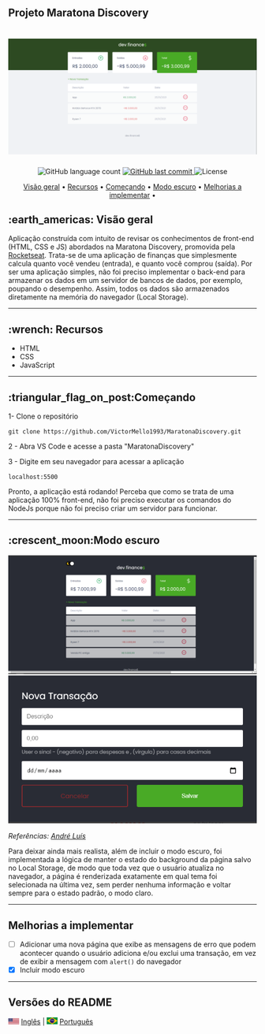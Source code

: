 <h2> Projeto Maratona Discovery</h2>

<h1 align="center">
  <img alt="Home page DevFinances" src="./assets/Screenshot_DevFinance.png"/>
</h1>
  
<p align="center">
  <img alt="GitHub language count" src="https://img.shields.io/github/languages/count/VictorMello1993/MaratonaDiscovery?color=FF0000">
  
  <a href="https://github.com/VictorMello1993/FlappyBird/commits/master">
    <img alt="GitHub last commit" src="https://img.shields.io/github/last-commit/VictorMello1993/MaratonaDiscovery?color=D3D3D3">
  </a> 
  
  <img alt="License" src="https://img.shields.io/badge/license-MIT-brightgreen">
   <a href="https://github.com/VictorMello1993/MaratonaDiscovery/stargazers"></a>
</p>

<p align="center">
  <a href="#earth_americas-visão-geral">Visão geral</a> •
  <a href="#wrench-recursos">Recursos</a> •
  <a href="#triangular_flag_on_postcomeçando">Começando</a> •
  <a href="#crescent_moonmodo-escuro">Modo escuro</a> •
  <a href="#melhorias-a-implementar">Melhorias a implementar</a> •  
</p>

<h2>:earth_americas: Visão geral</h2>
<p>Aplicação construída com intuito de revisar os conhecimentos de front-end (HTML, CSS e JS) abordados na Maratona Discovery, promovida pela <a href="https://rocketseat.com.br/">Rocketseat</a>. Trata-se de uma aplicação de finanças que simplesmente calcula quanto você vendeu (entrada), e quanto você comprou (saída). Por ser uma aplicação simples, não foi preciso implementar o back-end para armazenar os dados em um servidor de bancos de dados, por exemplo, poupando o desempenho. Assim, todos os dados são armazenados diretamente na memória do navegador (Local Storage).</p>

---

<h2>:wrench: Recursos</h2>
<ul>
  <li>HTML</li>
  <li>CSS</li>
  <li>JavaScript</li>
</ul>

---

<h2>:triangular_flag_on_post:Começando</h2>

1- Clone o repositório
```
git clone https://github.com/VictorMello1993/MaratonaDiscovery.git
```
2 - Abra VS Code e acesse a pasta "MaratonaDiscovery"

3 - Digite em seu navegador para acessar a aplicação
```
localhost:5500
```

Pronto, a aplicação está rodando! Perceba que como se trata de uma aplicação 100% front-end, não foi preciso executar os comandos do NodeJs porque não foi preciso criar um servidor para funcionar.

---

<h2>:crescent_moon:Modo escuro</h2>
<img src="./assets/DevFinancesDarkMode1.png" alt="Modo escuro"/>
<img src="./assets/DevFinancesDarkMode2.png" alt="Modo escuro"/>

<p><i>Referências: <a href="https://github.com/andrePereira11/maratonaDiscover">André Luís</a></i></p>

<p>Para deixar ainda mais realista, além de incluir o modo escuro, foi implementada a lógica de manter o estado do background da página salvo no Local Storage, de modo que toda vez que o usuário atualiza no navegador, a página é renderizada exatamente em qual tema foi selecionada na última vez, sem perder nenhuma informação e voltar sempre para o estado padrão, o modo claro.</p>

---


## Melhorias a implementar
- [ ] Adicionar uma nova página que exibe as mensagens de erro que podem acontecer quando o usuário adiciona e/ou exclui uma transação, em vez de exibir a mensagem com ```alert()``` do navegador
- [x] Incluir modo escuro   

---
## Versões do README
<img alt="Bandeira dos Estados Unidos" src="./assets/eua.png" width="22px"/> <a href="/README-ENUS.md">Inglês</a> | <img alt="Bandeira do Brasil" src="./assets/br.jpg" width="22px"/> <a href="/README.md">Português</a>
